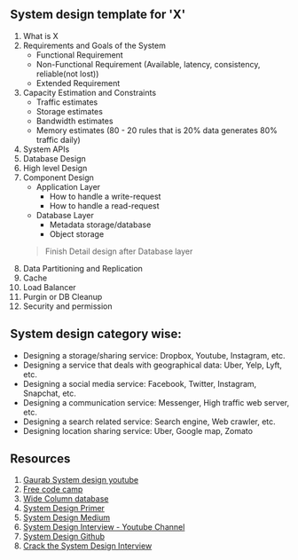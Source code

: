 ## System design template for 'X'
1. What is X
2. Requirements and Goals of the System
    * Functional Requirement
    * Non-Functional Requirement (Available, latency, consistency, reliable(not lost))
    * Extended Requirement
3. Capacity Estimation and Constraints
    * Traffic estimates
    * Storage estimates
    * Bandwidth estimates
    * Memory estimates (80 - 20 rules that is 20% data generates 80% traffic daily)
4. System APIs
5. Database Design
6. High level Design
7. Component Design
    * Application Layer
        * How to handle a write-request
        * How to handle a read-request
    * Database Layer
        * Metadata storage/database
        * Object storage
    > Finish Detail design after Database layer
8. Data Partitioning and Replication
9. Cache
10. Load Balancer
11. Purgin or DB Cleanup
12. Security and permission

## System design category wise:
* Designing a storage/sharing service: Dropbox, Youtube, Instagram, etc.
* Designing a service that deals with geographical data: Uber, Yelp, Lyft, etc.
* Designing a social media service: Facebook, Twitter, Instagram, Snapchat, etc.
* Designing a communication service: Messenger, High traffic web server, etc.
* Designing a search related service: Search engine, Web crawler, etc.
* Designing location sharing service: Uber, Google map, Zomato

## Resources
1. [Gaurab System design youtube](https://www.youtube.com/watch?v=xpDnVSmNFX0&list=PLMCXHnjXnTnvo6alSjVkgxV-VH6EPyvoX&ab_channel=GauravSen)
2. [Free code camp](https://www.freecodecamp.org/news/how-to-system-design-dda63ed27e26/)
3. [Wide Column database](https://stackoverflow.com/questions/62010368/what-exactly-is-a-wide-column-store)
4. [System Design Primer](https://github.com/donnemartin/system-design-primer)
5. [System Design Medium](https://systemdesign.medium.com/)
6. [System Design Interview - Youtube Channel](https://www.youtube.com/c/SystemDesignInterview/videos)
7. [System Design Github](https://github.com/karanpratapsingh/system-design)
8. [Crack the System Design Interview](https://tianpan.co/notes/2016-02-13-crack-the-system-design-interview)



